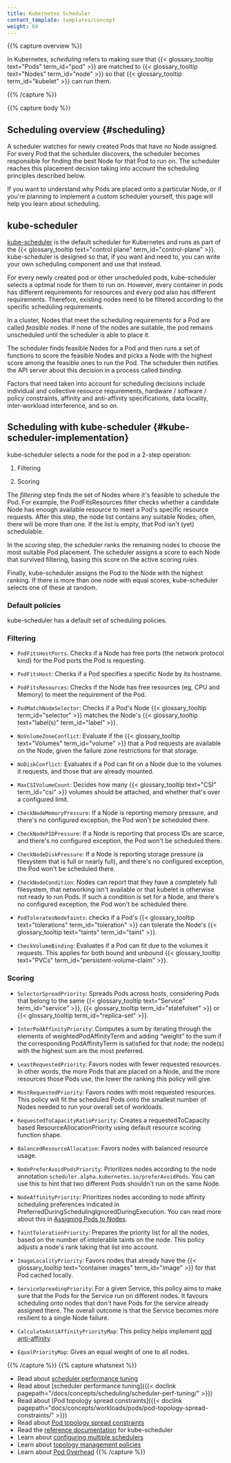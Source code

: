```yaml
---
title: Kubernetes Scheduler
content_template: templates/concept
weight: 60
---
```


{{% capture overview %}}

In Kubernetes, _scheduling_ refers to making sure that {{< glossary_tooltip text="Pods" term_id="pod" >}}
are matched to {{< glossary_tooltip text="Nodes" term_id="node" >}} so that
{{< glossary_tooltip term_id="kubelet" >}} can run them.

{{% /capture %}}

{{% capture body %}}

## Scheduling overview {#scheduling}

A scheduler watches for newly created Pods that have no Node assigned. For
every Pod that the scheduler discovers, the scheduler becomes responsible
for finding the best Node for that Pod to run on. The scheduler reaches
this placement decision taking into account the scheduling principles
described below.

If you want to understand why Pods are placed onto a particular Node,
or if you're planning to implement a custom scheduler yourself, this
page will help you learn about scheduling.

## kube-scheduler

[kube-scheduler](https://kubernetes.io/docs/reference/command-line-tools-reference/kube-scheduler/)
is the default scheduler for Kubernetes and runs as part of the
{{< glossary_tooltip text="control plane" term_id="control-plane" >}}.
kube-scheduler is designed so that, if you want and need to, you can
write your own scheduling component and use that instead.

For every newly created pod or other unscheduled pods, kube-scheduler
selects a optimal node for them to run on.  However, every container in
pods has different requirements for resources and every pod also has
different requirements. Therefore, existing nodes need to be filtered
according to the specific scheduling requirements.

In a cluster, Nodes that meet the scheduling requirements for a Pod
are called _feasible_ nodes. If none of the nodes are suitable, the pod
remains unscheduled until the scheduler is able to place it.

The scheduler finds feasible Nodes for a Pod and then runs a set of
functions to score the feasible Nodes and picks a Node with the highest
score among the feasible ones to run the Pod. The scheduler then notifies
the API server about this decision in a process called _binding_.

Factors that need taken into account for scheduling decisions include
individual and collective resource requirements, hardware / software /
policy constraints, affinity and anti-affinity specifications, data
locality, inter-workload interference, and so on.

## Scheduling with kube-scheduler {#kube-scheduler-implementation}

kube-scheduler selects a node for the pod in a 2-step operation:

1. Filtering

2. Scoring


The _filtering_ step finds the set of Nodes where it's feasible to
schedule the Pod. For example, the PodFitsResources filter checks whether a
candidate Node has enough available resource to meet a Pod's specific
resource requests. After this step, the node list contains any suitable
Nodes; often, there will be more than one. If the list is empty, that
Pod isn't (yet) schedulable.

In the _scoring_ step, the scheduler ranks the remaining nodes to choose
the most suitable Pod placement. The scheduler assigns a score to each Node
that survived filtering, basing this score on the active scoring rules.

Finally, kube-scheduler assigns the Pod to the Node with the highest ranking.
If there is more than one node with equal scores, kube-scheduler selects
one of these at random.


### Default policies

kube-scheduler has a default set of scheduling policies.

### Filtering

- `PodFitsHostPorts`: Checks if a Node has free ports (the network protocol kind)
  for the Pod ports the Pod is requesting.

- `PodFitsHost`: Checks if a Pod specifies a specific Node by its hostname.

- `PodFitsResources`: Checks if the Node has free resources (eg, CPU and Memory)
  to meet the requirement of the Pod.

- `PodMatchNodeSelector`: Checks if a Pod's Node {{< glossary_tooltip term_id="selector" >}}
   matches the Node's {{< glossary_tooltip text="label(s)" term_id="label" >}}.

- `NoVolumeZoneConflict`: Evaluate if the {{< glossary_tooltip text="Volumes" term_id="volume" >}}
  that a Pod requests are available on the Node, given the failure zone restrictions for
  that storage.

- `NoDiskConflict`: Evaluates if a Pod can fit on a Node due to the volumes it requests,
   and those that are already mounted.

- `MaxCSIVolumeCount`: Decides how many {{< glossary_tooltip text="CSI" term_id="csi" >}}
  volumes should be attached, and whether that's over a configured limit.

- `CheckNodeMemoryPressure`: If a Node is reporting memory pressure, and there's no
  configured exception, the Pod won't be scheduled there.

- `CheckNodePIDPressure`: If a Node is reporting that process IDs are scarce, and
  there's no configured exception, the Pod won't be scheduled there.

- `CheckNodeDiskPressure`: If a Node is reporting storage pressure (a filesystem that
   is full or nearly full), and there's no configured exception, the Pod won't be
   scheduled there.

- `CheckNodeCondition`: Nodes can report that they have a completely full filesystem,
  that networking isn't available or that kubelet is otherwise not ready to run Pods.
  If such a condition is set for a Node, and there's no configured exception, the Pod
  won't be scheduled there.

- `PodToleratesNodeTaints`: checks if a Pod's {{< glossary_tooltip text="tolerations" term_id="toleration" >}}
  can tolerate the Node's {{< glossary_tooltip text="taints" term_id="taint" >}}.

- `CheckVolumeBinding`: Evaluates if a Pod can fit due to the volumes it requests.
  This applies for both bound and unbound
  {{< glossary_tooltip text="PVCs" term_id="persistent-volume-claim" >}}.

### Scoring

- `SelectorSpreadPriority`: Spreads Pods across hosts, considering Pods that
   belong to the same {{< glossary_tooltip text="Service" term_id="service" >}},
   {{< glossary_tooltip term_id="statefulset" >}} or
   {{< glossary_tooltip term_id="replica-set" >}}.

- `InterPodAffinityPriority`: Computes a sum by iterating through the elements
  of weightedPodAffinityTerm and adding “weight” to the sum if the corresponding
  PodAffinityTerm is satisfied for that node; the node(s) with the highest sum
  are the most preferred.

- `LeastRequestedPriority`: Favors nodes with fewer requested resources. In other
  words, the more Pods that are placed on a Node, and the more resources those
  Pods use, the lower the ranking this policy will give.

- `MostRequestedPriority`: Favors nodes with most requested resources. This policy
  will fit the scheduled Pods onto the smallest number of Nodes needed to run your
  overall set of workloads.

- `RequestedToCapacityRatioPriority`: Creates a requestedToCapacity based ResourceAllocationPriority using default resource scoring function shape.

- `BalancedResourceAllocation`: Favors nodes with balanced resource usage.

- `NodePreferAvoidPodsPriority`: Prioritizes nodes according to the node annotation
  `scheduler.alpha.kubernetes.io/preferAvoidPods`. You can use this to hint that
  two different Pods shouldn't run on the same Node.

- `NodeAffinityPriority`: Prioritizes nodes according to node affinity scheduling
   preferences indicated in PreferredDuringSchedulingIgnoredDuringExecution.
   You can read more about this in [Assigning Pods to Nodes](https://kubernetes.io/docs/concepts/configuration/assign-pod-node/).

- `TaintTolerationPriority`: Prepares the priority list for all the nodes, based on
  the number of intolerable taints on the node. This policy adjusts a node's rank
  taking that list into account.

- `ImageLocalityPriority`: Favors nodes that already have the
  {{< glossary_tooltip text="container images" term_id="image" >}} for that
  Pod cached locally.

- `ServiceSpreadingPriority`: For a given Service, this policy aims to make sure that
  the Pods for the Service run on different nodes. It favours scheduling onto nodes
  that don't have Pods for the service already assigned there. The overall outcome is
  that the Service becomes more resilient to a single Node failure.

- `CalculateAntiAffinityPriorityMap`: This policy helps implement
  [pod anti-affinity](/docs/concepts/configuration/assign-pod-node/#affinity-and-anti-affinity).

- `EqualPriorityMap`: Gives an equal weight of one to all nodes.

{{% /capture %}}
{{% capture whatsnext %}}
* Read about [scheduler performance tuning](/docs/concepts/scheduling/scheduler-perf-tuning/)
* Read about [scheduler performance tuning]({{< doclink pagepath="/docs/concepts/scheduling/scheduler-perf-tuning/" >}})
* Read about [Pod topology spread constraints]({{< doclink pagepath="docs/concepts/workloads/pods/pod-topology-spread-constraints/" >}})
* Read about [Pod topology spread constraints](/docs/concepts/workloads/pods/pod-topology-spread-constraints/)
* Read the [reference documentation](/docs/reference/command-line-tools-reference/kube-scheduler/) for kube-scheduler
* Learn about [configuring multiple schedulers](/docs/tasks/administer-cluster/configure-multiple-schedulers/)
* Learn about [topology management policies](/docs/tasks/administer-cluster/topology-manager/)
* Learn about [Pod Overhead](/docs/concepts/configuration/pod-overhead/)
{{% /capture %}}
